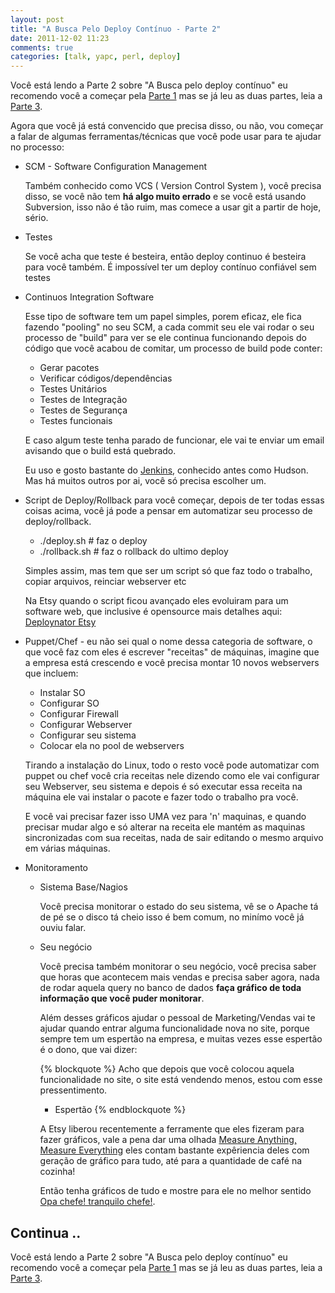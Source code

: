 ```yaml
---
layout: post
title: "A Busca Pelo Deploy Contínuo - Parte 2"
date: 2011-12-02 11:23
comments: true
categories: [talk, yapc, perl, deploy]
---
```

<div id="litlebox">
Você está lendo a Parte 2 sobre "A Busca pelo deploy contínuo" eu recomendo você a começar pela <a href="/blog/2011/12/02/a-busca-pelo-deploy-continuo-parte-1/">Parte 1</a> mas se já leu as duas partes, leia a <a href="/blog/2011/12/03/a-busca-pelo-deploy-continuo-parte-3/">Parte 3</a>.
</div>

Agora que você já está convencido que precisa disso, ou não, vou começar a falar de algumas ferramentas/técnicas que você pode usar para te ajudar no processo:

* SCM - Software Configuration Management  

  Também conhecido como VCS ( Version Control System ), você precisa disso, se você não tem **há algo muito errado** e se você está usando Subversion, isso não é tão ruim, mas comece a usar git a partir de hoje, sério.
  
* Testes
  
  Se você acha que teste é besteira, então deploy continuo é besteira para você também. É impossível ter um deploy contínuo confiável sem testes
  
* Continuos Integration Software

  Esse tipo de software tem um papel simples, porem eficaz, ele fica fazendo "pooling" no seu SCM, a cada commit seu ele vai rodar o seu processo de "build" para ver se ele continua funcionando depois do código que você acabou de comitar, um processo de build pode conter:

  * Gerar pacotes
  * Verificar códigos/dependências
  * Testes Unitários
  * Testes de Integração
  * Testes de Segurança
  * Testes funcionais
  
  E caso algum teste tenha parado de funcionar, ele vai te enviar um email avisando que o build está quebrado.

  Eu uso e gosto bastante do [Jenkins](http://jenkins-ci.org/), conhecido antes como Hudson. Mas há muitos outros por ai, você só precisa escolher um.
  
* Script de Deploy/Rollback para você começar, depois de ter todas essas coisas acima, você já pode a pensar em automatizar seu processo de deploy/rollback.

  * ./deploy.sh    # faz o deploy
  * ./rollback.sh  # faz o rollback do ultimo deploy
  
  Simples assim, mas tem que ser um script só que faz todo o trabalho, copiar arquivos, reinciar webserver etc
  
  Na Etsy quando o script ficou avançado eles evoluiram para um software web, que inclusive é opensource mais detalhes aqui: [Deploynator Etsy](http://codeascraft.etsy.com/2010/05/20/quantum-of-deployment/)
  
* Puppet/Chef - eu não sei qual o nome dessa categoria de software, o que você faz com eles é escrever "receitas" de máquinas, imagine que a empresa está crescendo e você precisa montar 10 novos webservers que incluem:

  * Instalar SO
  * Configurar SO
  * Configurar Firewall
  * Configurar Webserver
  * Configurar seu sistema
  * Colocar ela no pool de webservers
  
  Tirando a instalação do Linux, todo o resto você pode automatizar com puppet ou chef você cria receitas nele dizendo como ele vai configurar seu Webserver, seu sistema e depois é só executar essa receita na máquina ele vai instalar o pacote e fazer todo o trabalho pra você.
  
  E você vai precisar fazer isso UMA vez para 'n' maquinas, e quando precisar mudar algo e só alterar na receita ele mantém as maquinas sincronizadas com sua receitas, nada de sair editando o mesmo arquivo em várias máquinas.
  
* Monitoramento

  * Sistema Base/Nagios 
  
    Você precisa monitorar o estado do seu sistema, vê se o Apache tá de pé se o disco tá cheio isso é bem comum, no minímo você já ouviu falar.
    
  * Seu negócio
  
    Você precisa também monitorar o seu negócio, você precisa saber que horas que acontecem mais vendas e precisa saber agora, nada de rodar aquela query no banco de dados **faça gráfico de toda informação que você puder monitorar**.
    
    Além desses gráficos ajudar o pessoal de Marketing/Vendas vai te ajudar quando entrar alguma funcionalidade nova no site, porque sempre tem um espertão na empresa, e muitas vezes esse espertão é o dono, que vai dizer:
    
    {% blockquote %}
    Acho que depois que você colocou aquela funcionalidade no site, o site está vendendo menos, estou com esse pressentimento.
     - Espertão
    {% endblockquote %}
    
    A Etsy liberou recentemente a ferramente que eles fizeram para fazer gráficos, vale a pena dar uma olhada [Measure Anything, Measure Everything](http://codeascraft.etsy.com/2011/02/15/measure-anything-measure-everything/) eles contam bastante expêriencia deles com geração de gráfico para tudo, até para a quantidade de café na cozinha!
    
    Então tenha gráficos de tudo e mostre para ele no melhor sentido [Opa chefe! tranquilo chefe!](https://twitter.com/opachefe).

## Continua .. ##

<div id="litlebox">
Você está lendo a Parte 2 sobre "A Busca pelo deploy contínuo" eu recomendo você a começar pela <a href="/blog/2011/12/02/a-busca-pelo-deploy-continuo-parte-1/">Parte 1</a> mas se já leu as duas partes, leia a <a href="/blog/2011/12/03/a-busca-pelo-deploy-continuo-parte-3/">Parte 3</a>.
</div>
